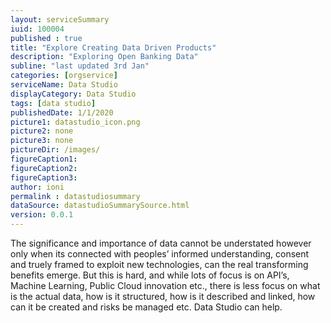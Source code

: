 ```yaml
---
layout: serviceSummary
iuid: 100004
published : true
title: "Explore Creating Data Driven Products"
description: "Exploring Open Banking Data"
subline: "last updated 3rd Jan"
categories: [orgservice]
serviceName: Data Studio
displayCategory: Data Studio
tags: [data studio]
publishedDate: 1/1/2020
picture1: datastudio_icon.png
picture2: none
picture3: none
pictureDir: /images/
figureCaption1: 
figureCaption2: 
figureCaption3: 
author: ioni
permalink : datastudiosummary
dataSource: datastudioSummarySource.html
version: 0.0.1
---
```


The significance and importance of data cannot be understated however only when its connected with peoples’ informed understanding, consent and truely framed to exploit new technologies, can the real transforming benefits emerge. But this is hard, and while lots of focus is on API’s, Machine Learning, Public Cloud innovation etc., there is less focus on what is the actual data, how is it structured, how is it described and linked, how can it be created and risks be managed  etc. Data Studio can help.

<!--more-->